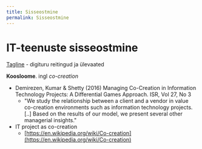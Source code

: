 ```yaml
---
title: Sisseostmine
permalink: Sisseostmine
---
```


# IT-teenuste sisseostmine

[Tagline](https://tagline.ru/) - digituru reitingud ja ülevaated

__Koosloome__. ingl _co-creation_

  - Demirezen, Kumar & Shetty (2016) Managing Co-Creation in Information Technology Projects: A Differential Games Approach. ISR, Vol 27, No 3
    - "We study the relationship between a client and a vendor in value co-creation environments such as information technology projects. [..] Based on the results of our model, we present several other managerial insights."
  - IT project as co-creation
    - [https://en.wikipedia.org/wiki/Co-creation](https://en.wikipedia.org/wiki/Co-creation)